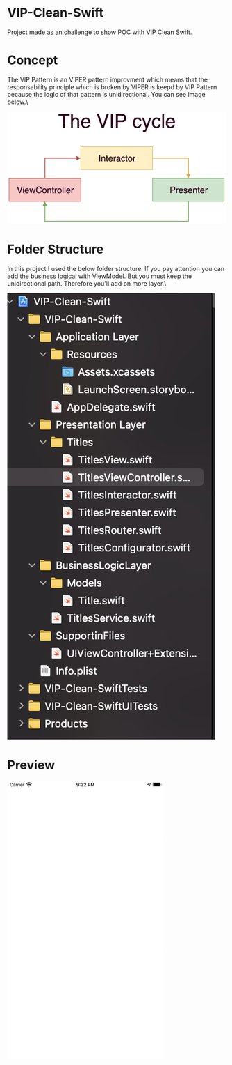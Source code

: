 # VIP-Clean-Swift
Project made as an challenge to show POC with VIP Clean Swift.

# Concept
The VIP Pattern is an VIPER pattern improvment which means that the responsability principle which is broken by VIPER is keepd by VIP Pattern because the logic of
that pattern is unidirectional. You can see image below.\

<img src="https://github.com/renatomateusx/VIP-Clean-Swift/blob/master/the-vip-cycle.png" title="VIP Clean Swift">

# Folder Structure
In this project I used the below folder structure. If you pay attention you can add the business logical with ViewModel. But you must keep the unidirectional path. Therefore you'll add on more layer.\

<img src="https://github.com/renatomateusx/VIP-Clean-Swift/blob/master/folderStructureUpdated.png" title="VIP Clean Swift">

# Preview

<img src="https://github.com/renatomateusx/VIP-Clean-Swift/blob/master/VIPPreview.gif" title="VIP Clean Swift">
